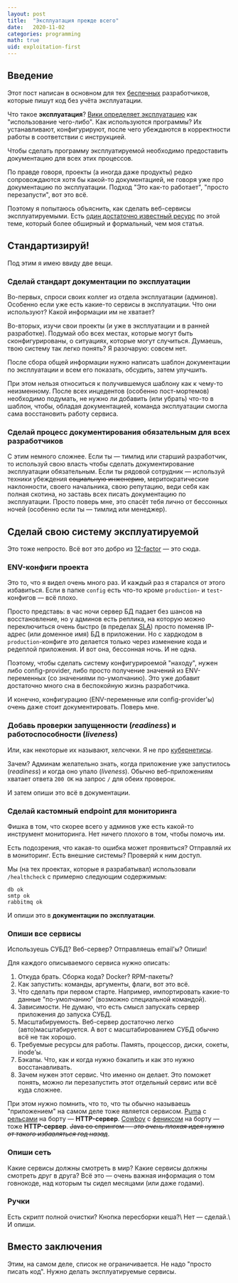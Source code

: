 ```yaml
---
layout: post
title:  "Эксплуатация прежде всего"
date:   2020-11-02
categories: programming
math: true
uid: exploitation-first
---
```


## Введение

Этот пост написан в основном для тех [беспечных](https://youtu.be/izGwDsrQ1eQ) разработчиков, которые пишут код без учёта эксплуатации.

Что такое **эксплуатация**? [Вики определяет эксплуатацию](https://ru.wiktionary.org/wiki/%D1%8D%D0%BA%D1%81%D0%BF%D0%BB%D1%83%D0%B0%D1%82%D0%B0%D1%86%D0%B8%D1%8F) как "использование чего-либо". Как используются программы? Их устанавливают, конфигурируют, после чего убеждаются в корректности работы в соответствии с инструкцией.

Чтобы сделать программу эксплуатируемой необходимо предоставить документацию для всех этих процессов.

По правде говоря, проекты (а иногда даже продукты) редко сопровождаются хотя бы какой-то документацией, не говоря уже про документацию по эксплуатации. Подход "Это как-то работает", "просто перезапусти", вот это всё.

Поэтому я попытаюсь объяснить, как сделать веб-сервисы эксплуатируемыми. Есть [один достаточно известный ресурс](https://12factor.net/) по этой теме, который более обширный и формальный, чем моя статья.

## Стандартизируй!

Под этим я имею ввиду две вещи.

### Сделай стандарт документации по эксплуатации
Во-первых, спроси своих коллег из отдела эксплуатации (админов). Особенно если уже есть какие-то сервисы в эксплуатации. Что они используют? Какой информации им не хватает?

Во-вторых, изучи свои проекты (и уже в эксплуатации и в ранней разработке). Подумай обо всех местах, которые могут быть сконфигурированы, о ситуациях, которые могут случиться. Думаешь, твою систему так легко понять? Я разочарую: совсем нет.

После сбора общей информации нужно написать шаблон документации по эксплуатации и всем его показать, обсудить, затем улучшить.

При этом нельзя относиться к получившемуся шаблону как к чему-то неизменному. После всех инцедентов (особенно пост-мортемов) необходимо подумать, не нужно ли добавить (или убрать) что-то в шаблон, чтобы, обладая документацией, команда эксплуатации смогла сама восстановить работу сервиса.

### Сделай процесс документирования обязательным для всех разработчиков
С этим немного сложнее. Если ты — тимлид или старший разработчик, то используй свою власть чтобы сделать документирование эксплуатации обязательным. Если ты рядовой сотрудник — используй техники убеждения ~~социальную инженерию~~, меритократические наклонности, своего начальника, свою репутацию, веди себя как полная скотина, но заставь всех писать документацию по эксплуатации. Просто поверь мне, это спасёт тебя лично от бессонных ночей (особенно если ты — тимлид или менеджер).

## Сделай свою систему эксплуатируемой
Это тоже непросто. Всё вот это добро из [12-factor](https://12factor.net/) — это сюда.

### ENV-конфиги проекта
Это то, что я видел очень много раз. И каждый раз я старался от этого избавиться. Если в папке `config` есть что-то кроме `production`- и `test`-конфигов — всё плохо.

Просто представь: в час ночи сервер БД падает без шансов на восстановление, но у админов есть реплика, на которую можно переключиться очень быстро (в пределах [SLA](https://ru.wikipedia.org/wiki/%D0%A1%D0%BE%D0%B3%D0%BB%D0%B0%D1%88%D0%B5%D0%BD%D0%B8%D0%B5_%D0%BE%D0%B1_%D1%83%D1%80%D0%BE%D0%B2%D0%BD%D0%B5_%D1%83%D1%81%D0%BB%D1%83%D0%B3)) просто поменяв IP-адрес (или доменное имя) БД в приложении. Но с хардкодом в `production`-конфиге это делается только через изменение кода и редеплой приложения. И вот она, бессонная ночь. И не одна.

Поэтому, чтобы сделать систему конфигурироемой "находу", нужен либо config-provider, либо просто получение значений из ENV-переменных (со значениями по-умолчанию). Это уже добавит достаточно много сна в беспокойную жизнь разработчика.

И конечно, конфигурацию (ENV-переменные или config-provider'ы) очень даже стоит документировать. Поверь мне.

### Добавь проверки запущенности (_readiness_) и работоспособности (_liveness_)
Или, как некоторые их называют, хелсчеки. Я не про [кубернетисы](https://twitter.com/memenetes).

Зачем? Админам желательно знать, когда приложение уже запустилось (_readiness_) и когда оно упало (_liveness_).
Обычно веб-приложениям хватает ответа `200 OK` на запрос `/` для обеих проверок.

И затем опиши это всё в документации.

### Сделай кастомный endpoint для мониторинга
Фишка в том, что скорее всего у админов уже есть какой-то инструмент мониторинга. Нет ничего плохого в том, чтобы помочь им.

Есть подозрения, что какая-то ошибка может проявиться? Отправляй их в мониторинг. Есть внешние системы? Проверяй к ним доступ.

Мы (на тех проектах, которые я разрабатывал) использовали `/healthcheck` с примерно следующим содержимым:
```
db ok
smtp ok
rabbitmq ok
```

И опиши это в **документации по эксплуатации**.

### Опиши все сервисы
Используешь СУБД? Веб-сервер? Отправляешь email'ы? Опиши!

Для каждого описываемого сервиса нужно описать:
1. Откуда брать. Сборка кода? Docker? RPM-пакеты?
2. Как запустить: команды, аргументы, флаги, вот это всё.
3. Что сделать при первом старте. Например, импортировать какие-то данные "по-умолчанию" (возможно специальной командой).
4. Зависимости. Не думаю, что есть смысл запускать сервер приложения до запуска СУБД.
5. Масштабируемость. Веб-сервер достаточно легко (авто)масштабируется. А вот с масштабированием СУБД обычно всё не так хорошо.
6. Требуемые ресурсы для работы. Память, процессор, диски, сокеты, inode'ы.
7. Бэкапы. Что, как и когда нужно бэкапить и как это нужно восстанавливать.
8. Зачем нужен этот сервис. Что именно он делает. Это поможет понять, можно ли перезапустить этот отдельный сервис или всё куда сложнее.

При этом нужно помнить, что то, что ты обычно называешь "приложением" на самом деле тоже является сервисом. [Puma](https://puma.io/) с [рельсами](https://rubyonrails.org/) на борту — **HTTP-сервер**. [Cowboy](https://github.com/ninenines/cowboy) с [фениксом](https://www.phoenixframework.org/) на борту — тоже **HTTP-сервер**. ~~Java со спрингом — *это очень плохая идея нужно от такого избавляться год назад*~~.

### Опиши сеть
Какие сервисы должны смотреть в мир? Какие сервисы должны смотреть друг в друга? Всё это — очень важная информация о том говнокоде, над которым ты сидел месяцами (или даже годами).

### Ручки
Есть скрипт полной очистки? Кнопка пересборки кеша?\\
Нет — сделай.\\
И опиши.

## Вместо заключения
Этим, на самом деле, список не ограничивается. Не надо "просто писать код". Нужно делать эксплуатируемые сервисы.
